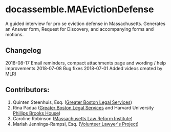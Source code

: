# docassemble.MAEvictionDefense

A guided interview for pro se eviction defense in Massachusetts. Generates an Answer form, 
Request for Discovery, and accompanying forms and motions.
## Changelog
2018-08-17 Email reminders, compact attachments page and wording / help improvements
2018-07-08 Bug fixes
2018-07-01 Added videos created by MLRI

## Contributors:
    
1. Quinten Steenhuis, Esq. ([Greater Boston Legal Services](https://www.gbls.org))
1. Rina Padua ([Greater Boston Legal Services](https://www.gbls.org) and Harvard University [Phillips Brooks House](http://pbha.org/))
1. Caroline Robinson ([Massachusetts Law Reform Institute](http://www.mlri.org))
1. Mariah Jennings-Rampsi, Esq. ([Volunteer Lawyer's Project](https://www.vlpnet.org/))
